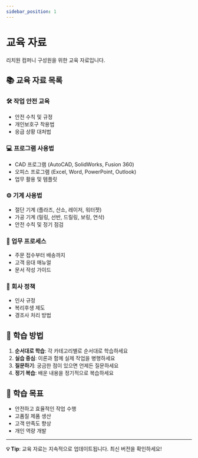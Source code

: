 ```yaml
---
sidebar_position: 1
---
```


# 교육 자료

리치원 컴퍼니 구성원을 위한 교육 자료입니다.

## 📚 교육 자료 목록

### 🛠️ 작업 안전 교육
- 안전 수칙 및 규정
- 개인보호구 착용법
- 응급 상황 대처법

### 💻 프로그램 사용법
- CAD 프로그램 (AutoCAD, SolidWorks, Fusion 360)
- 오피스 프로그램 (Excel, Word, PowerPoint, Outlook)
- 업무 활용 및 템플릿

### ⚙️ 기계 사용법
- 절단 기계 (플라즈, 산소, 레이저, 워터젯)
- 가공 기계 (밀링, 선반, 드릴링, 보링, 연삭)
- 안전 수칙 및 정기 점검

### 💼 업무 프로세스
- 주문 접수부터 배송까지
- 고객 응대 매뉴얼
- 문서 작성 가이드

### 🏢 회사 정책
- 인사 규정
- 복리후생 제도
- 경조사 처리 방법

## 📖 학습 방법

1. **순서대로 학습**: 각 카테고리별로 순서대로 학습하세요
2. **실습 중심**: 이론과 함께 실제 작업을 병행하세요
3. **질문하기**: 궁금한 점이 있으면 언제든 질문하세요
4. **정기 복습**: 배운 내용을 정기적으로 복습하세요

## 🎯 학습 목표

- 안전하고 효율적인 작업 수행
- 고품질 제품 생산
- 고객 만족도 향상
- 개인 역량 개발

---

**💡 Tip**: 교육 자료는 지속적으로 업데이트됩니다. 최신 버전을 확인하세요! 